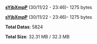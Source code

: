 [**sYjbXmpP**](/data/sYjbXmpP.txt) (30/11/22 - 23:46)- 1275 bytes

[**sYjbXmpP**](/data/sYjbXmpP.txt) (30/11/22 - 23:46)- 1275 bytes

**Total Datas**: 5824

**Total Size**: 32.31 MB / 32.3 MB